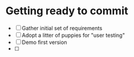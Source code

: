  # Getting ready to commit
 - [ ] Gather initial set of requirements
 - [ ] Adopt a litter of puppies for "user testing"
 - [ ] Demo first version
 - [ ] 
